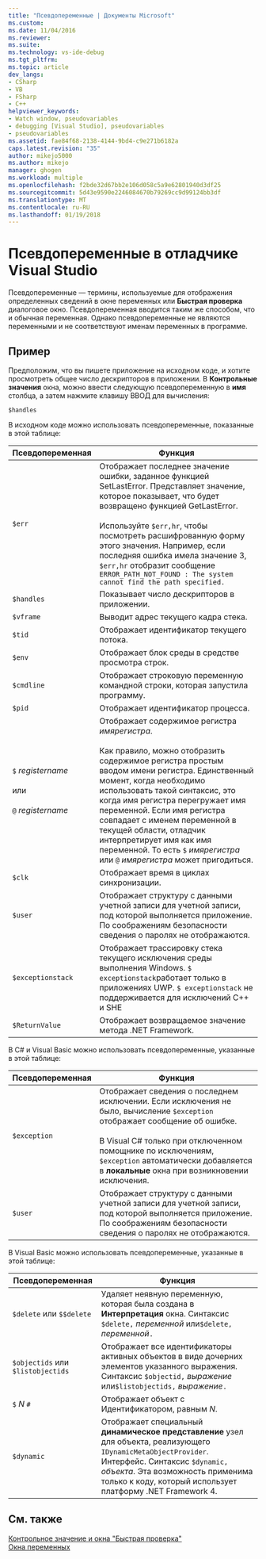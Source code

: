 ```yaml
---
title: "Псевдопеременные | Документы Microsoft"
ms.custom: 
ms.date: 11/04/2016
ms.reviewer: 
ms.suite: 
ms.technology: vs-ide-debug
ms.tgt_pltfrm: 
ms.topic: article
dev_langs:
- CSharp
- VB
- FSharp
- C++
helpviewer_keywords:
- Watch window, pseudovariables
- debugging [Visual Studio], pseudovariables
- pseudovariables
ms.assetid: fae84f68-2138-4144-9bd4-c9e271b6182a
caps.latest.revision: "35"
author: mikejo5000
ms.author: mikejo
manager: ghogen
ms.workload: multiple
ms.openlocfilehash: f2bde32d67bb2e106d058c5a9e62801940d3df25
ms.sourcegitcommit: 5d43e9590e2246084670b79269cc9d99124bb3df
ms.translationtype: MT
ms.contentlocale: ru-RU
ms.lasthandoff: 01/19/2018
---
```

# <a name="pseudovariables-in-the-visual-studio-debugger"></a>Псевдопеременные в отладчике Visual Studio
Псевдопеременные — термины, используемые для отображения определенных сведений в окне переменных или **Быстрая проверка** диалоговое окно. Псевдопеременная вводится таким же способом, что и обычная переменная. Однако псевдопеременные не являются переменными и не соответствуют именам переменных в программе.  
  
## <a name="example"></a>Пример  
 Предположим, что вы пишете приложение на исходном коде, и хотите просмотреть общее число дескрипторов в приложении. В **Контрольные значения** окна, можно ввести следующую псевдопеременную в **имя** столбца, а затем нажмите клавишу ВВОД для вычисления:  
  
```  
$handles  
```  
  
 В исходном коде можно использовать псевдопеременные, показанные в этой таблице:  
  
|Псевдопеременная|Функция|  
|--------------------|--------------|  
|`$err`|Отображает последнее значение ошибки, заданное функцией SetLastError. Представляет значение, которое показывает, что будет возвращено функцией GetLastError.<br /><br /> Используйте `$err,hr`, чтобы посмотреть расшифрованную форму этого значения. Например, если последняя ошибка имела значение 3, `$err,hr` отобразит сообщение `ERROR_PATH_NOT_FOUND : The system cannot find the path specified.`|  
|`$handles`|Показывает число дескрипторов в приложении.|  
|`$vframe`|Выводит адрес текущего кадра стека.|  
|`$tid`|Отображает идентификатор текущего потока.|  
|`$env`|Отображает блок среды в средстве просмотра строк.|  
|`$cmdline`|Отображает строковую переменную командной строки, которая запустила программу.|  
|`$pid`|Отображает идентификатор процесса.|  
|`$` *registername*<br /><br /> или<br /><br /> `@` *registername*|Отображает содержимое регистра *имярегистра*.<br /><br /> Как правило, можно отобразить содержимое регистра простым вводом имени регистра. Единственный момент, когда необходимо использовать такой синтаксис, это когда имя регистра перегружает имя переменной. Если имя регистра совпадает с именем переменной в текущей области, отладчик интерпретирует имя как имя переменной. То есть `$` *имярегистра* или `@` *имярегистра* может пригодиться.|  
|`$clk`|Отображает время в циклах синхронизации.|  
|`$user`|Отображает структуру с данными учетной записи для учетной записи, под которой выполняется приложение. По соображениям безопасности сведения о паролях не отображаются.|  
|`$exceptionstack`|Отображает трассировку стека текущего исключения среды выполнения Windows. `$ exceptionstack`работает только в приложениях UWP. `$ exceptionstack` не поддерживается для исключений C++ и SHE|  
|`$ReturnValue`|Отображает возвращаемое значение метода .NET Framework.|  
  
 В C# и Visual Basic можно использовать псевдопеременные, указанные в этой таблице:  
  
|Псевдопеременная|Функция|  
|--------------------|--------------|  
|`$exception`|Отображает сведения о последнем исключении. Если исключения не было, вычисление `$exception` отображает сообщение об ошибке.<br /><br /> В Visual C# только при отключенном помощнике по исключениям, `$exception` автоматически добавляется в **локальные** окна при возникновении исключения.|  
|`$user`|Отображает структуру с данными учетной записи для учетной записи, под которой выполняется приложение. По соображениям безопасности сведения о паролях не отображаются.|  
  
 В Visual Basic можно использовать псевдопеременные, указанные в этой таблице:  
  
|Псевдопеременная|Функция|  
|--------------------|--------------|  
|`$delete` или `$$delete`|Удаляет неявную переменную, которая была создана в **Интерпретация** окна. Синтаксис `$delete,` *переменной* или`$delete,` *переменной*`.`|  
|`$objectids` или `$listobjectids`|Отображает все идентификаторы активных объектов в виде дочерних элементов указанного выражения. Синтаксис `$objectid,` *выражение* или`$listobjectids,` *выражение*`.`|  
|`$` *N* `#`|Отображает объект с Идентификатором, равным *N*.|  
|`$dynamic`|Отображает специальный **динамическое представление** узел для объекта, реализующего `IDynamicMetaObjectProvider`. Интерфейс. Синтаксис `$dynamic,` *объекта*. Эта возможность применима только к коду, который использует платформу .NET Framework 4.|  
  
## <a name="see-also"></a>См. также  
 [Контрольное значение и окна "Быстрая проверка"](../debugger/watch-and-quickwatch-windows.md)   
 [Окна переменных](../debugger/debugger-windows.md)